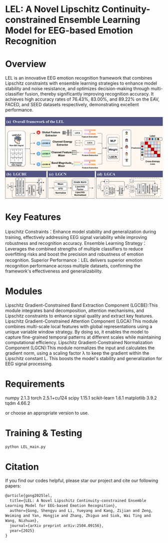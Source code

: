 # LEL: A Novel Lipschitz Continuity-constrained Ensemble Learning Model for EEG-based Emotion Recognition

# Overview

LEL is an innovative EEG emotion recognition framework that combines Lipschitz constraints with ensemble learning strategies to enhance model stability and noise resistance, and optimizes decision-making through multi-classifier fusion, thereby significantly improving recognition accuracy. It achieves high accuracy rates of 76.43%, 83.00%, and 89.22% on the EAV, FACED, and SEED datasets respectively, demonstrating excellent performance.

![LEL](LEL.png)

# Key Features

Lipschitz Constraints：Enhance model stability and generalization during training, effectively addressing EEG signal variability while improving robustness and recognition accuracy.
Ensemble Learning Strategy：Leverages the combined strengths of multiple classifiers to reduce overfitting risks and boost the precision and robustness of emotion recognition.
Superior Performance：LEL delivers superior emotion recognition performance across multiple datasets, confirming the framework's effectiveness and generalizability.

# Modules

Lipschitz Gradient-Constrained Band Extraction Component (LGCBE):This module integrates band decomposition, attention mechanisms, and Lipschitz constraints to enhance signal quality and extract key features.
Lipschitz Gradient-Constrained Attention Component (LGCA):This module combines multi-scale local features with global representations using a unique variable window strategy. By doing so, it enables the model to capture fine-grained temporal patterns at different scales while maintaining computational efficiency.
Lipschitz Gradient-Constrained Normalization Component (LGCN):This module normalizes the input and calculates the gradient norm, using a scaling factor λ to keep the gradient within the Lipschitz constant L. This boosts the model's stability and generalization for EEG signal processing.

# Requirements

numpy 2.1.3
torch 2.5.1+cu124
scipy 1.15.1
scikit-learn 1.6.1
matplotlib 3.9.2
tqdm 4.66.2

or choose an appropriate version to use.

# Training & Testing

```
python LEL_main.py
```

# Citation
If you find our codes helpful, please star our project and cite our following papers:

```
@article{gong2025lel,
  title={LEL: A Novel Lipschitz Continuity-constrained Ensemble Learning Model for EEG-based Emotion Recognition},
  author={Gong, Shengyu and Li, Yueyang and Kang, Zijian and Zeng, Weiming and Yan, Hongjie and Zhang, Zhiguo and Siok, Wai Ting and Wang, Nizhuan},
  journal={arXiv preprint arXiv:2504.09156},
  year={2025}
}
```
